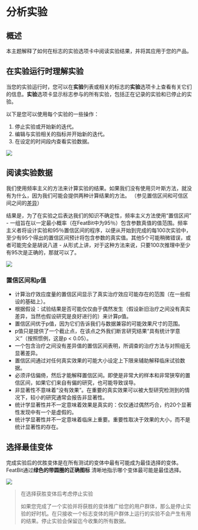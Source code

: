 # 分析实验

## 概述

本主题解释了如何在标志的实验选项卡中阅读实验结果，并将其应用于您的产品。

## 在实验运行时理解实验

当您的实验运行时，您可以在**实验**列表或相关的标志的**实验**选项卡上查看有关它们的信息。**实验**选项卡显示标志参与的所有实验，包括正在记录的实验和已停止的实验。

以下是您可以使用每个实验的一些操作：

1. 停止实验或开始新的迭代。
2. 编辑与实验相关的指标并开始新的迭代。
3. 在设定的时间段内查看实验数据。

![](../experimentation/assets/analyzing-experiments/001.webp)

## 阅读实验数据

我们使用频率主义的方法来计算实验的结果。如果我们没有使用贝叶斯方法，就没有为什么，因为我们可能会提供两种计算结果的方法。 （参见置信区间和可信区间之间的[差异](https://stats.stackexchange.com/questions/2272/whats-the-difference-between-a-confidence-interval-and-a-credible-interval)）

结果是，为了在实验之后表达我们的知识不确定性，频率主义方法使用“置信区间” - 一组旨在以一定最小概率（在FeatBit中为95％）包含参数真值的值范围。频率主义者将设计实验和95％置信区间的程序，以便从开始到完成的每100次实验中，至少有95个得出的置信区间预计将包含参数的真实值。其他5个可能稍微错误，或者可能完全是胡说八道 - 从形式上讲，对于这种方法来说，只要100次推理中至少有95次是正确的，那就可以了。

![](../experimentation/assets/analyzing-experiments/002.webp)

### 置信区间和p值

* 计算治疗效应度量的置信区间显示了真实治疗效应可能存在的范围（在一些假设的基础上）。
* 根据假设：试验结果是否可能仅仅由于偶然发生（假设新旧治疗之间没有真实差异，当然也假设研究是良好进行的）来计算p值。
* 置信区间优于p值，因为它们告诉我们与数据兼容的可能效果尺寸的范围。
* p值只是提供了一个截止点，在该点之外我们断言研究结果“具有统计学意义”（按照惯例，这是p < 0.05）。
* 一个包含治疗之间没有差异值的置信区间表明，所调查的治疗方法与对照组无显著差异。
* 置信区间通过对任何真实效果的可能大小设定上下限来辅助解释临床试验数据。
* 必须评估偏倚，然后才能解释置信区间。即使是非常大的样本和非常狭窄的置信区间，如果它们来自有偏的研究，也可能导致误导。
* 非显著性不意味着“没有效果”。在重要的真实效果可以被大型研究检测到的情况下，较小的研究通常会报告非显著性。
* 统计学显著性并不一定意味着效果是真实的：仅仅通过偶然巧合，约20个显著性发现中有一个是虚假的。
* 统计学显著性并不一定意味着临床上重要。重要性取决于效果的大小，而不是统计显著性的存在。

## 选择最佳变体

完成实验后的优胜变体是在所有测试的变体中最有可能成为最佳选择的变体。FeatBit通过**绿色的带圆圈的正确图标** <img src="../.gitbook/assets/image (127).png" alt="" data-size="line">清晰地指示哪个变体最可能是最佳选择。

![](../experimentation/assets/analyzing-experiments/003.webp)

> 在选择获胜变体后考虑停止实验
>
> 如果您完成了一个实验并将获胜的变体推广给您的用户群体，那么是停止实验的好时机。在只接收一个标志变体的用户群体上运行的实验不会产生有用的结果。停止实验会保留迄今收集的所有数据。